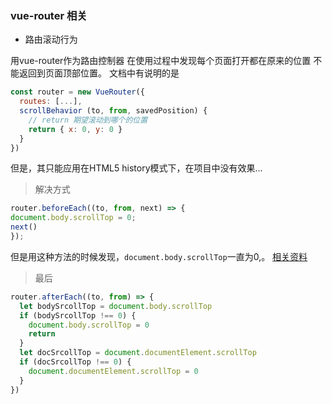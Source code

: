 ### vue-router 相关
- 路由滚动行为

用vue-router作为路由控制器  在使用过程中发现每个页面打开都在原来的位置 不能返回到页面顶部位置。
文档中有说明的是

```js
const router = new VueRouter({
  routes: [...],
  scrollBehavior (to, from, savedPosition) {
    // return 期望滚动到哪个的位置
    return { x: 0, y: 0 }
  }
})
```
但是，其只能应用在HTML5 history模式下，在项目中没有效果...

>解决方式

```js
router.beforeEach((to, from, next) => {
document.body.scrollTop = 0;
next()
});
```
但是用这种方法的时候发现，`document.body.scrollTop`一直为0,。
[相关资料](https://www.cnblogs.com/starof/p/5238654.html) 

>最后
```js
router.afterEach((to, from) => {
  let bodySrcollTop = document.body.scrollTop
  if (bodySrcollTop !== 0) {
    document.body.scrollTop = 0
    return
  }
  let docSrcollTop = document.documentElement.scrollTop
  if (docSrcollTop !== 0) {
    document.documentElement.scrollTop = 0
  }
})
```